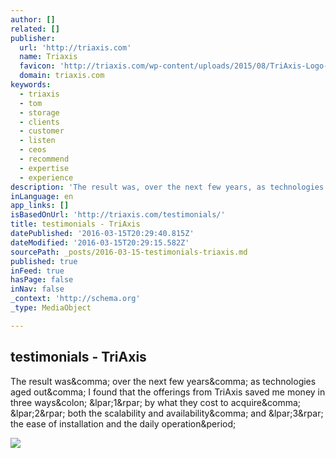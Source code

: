 ```yaml
---
author: []
related: []
publisher:
  url: 'http://triaxis.com'
  name: Triaxis
  favicon: 'http://triaxis.com/wp-content/uploads/2015/08/TriAxis-Logo-38x38-Pels-e1439743058236.png'
  domain: triaxis.com
keywords:
  - triaxis
  - tom
  - storage
  - clients
  - customer
  - listen
  - ceos
  - recommend
  - expertise
  - experience
description: 'The result was, over the next few years, as technologies aged out, I found that the offerings from TriAxis saved me money in three ways: (1) by what they cost to acquire, (2) both the scalability and availability, and (3) the ease of installation and the daily operation.'
inLanguage: en
app_links: []
isBasedOnUrl: 'http://triaxis.com/testimonials/'
title: testimonials - TriAxis
datePublished: '2016-03-15T20:29:40.815Z'
dateModified: '2016-03-15T20:29:15.582Z'
sourcePath: _posts/2016-03-15-testimonials-triaxis.md
published: true
inFeed: true
hasPage: false
inNav: false
_context: 'http://schema.org'
_type: MediaObject

---
```

<article style=""><h1>testimonials - TriAxis</h1><p>The result was&amp;comma; over the next few years&amp;comma; as technologies aged out&amp;comma; I found that the offerings from TriAxis saved me money in three ways&amp;colon; &amp;lpar;1&amp;rpar; by what they cost to acquire&amp;comma; &amp;lpar;2&amp;rpar; both the scalability and availability&amp;comma; and &amp;lpar;3&amp;rpar; the ease of installation and the daily operation&amp;period;</p><img src="http://triaxis.com/wp-content/uploads/2015/05/Greg-Folsom-150x150.jpg" /></article>
